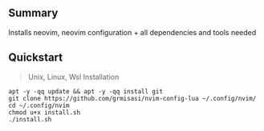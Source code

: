 ## Summary
Installs neovim, neovim configuration + all dependencies and tools needed

## Quickstart
> Unix, Linux, Wsl Installation

```shell
apt -y -qq update && apt -y -qq install git
git clone https://github.com/grmisasi/nvim-config-lua ~/.config/nvim/
cd ~/.config/nvim
chmod u+x install.sh
./install.sh
```
